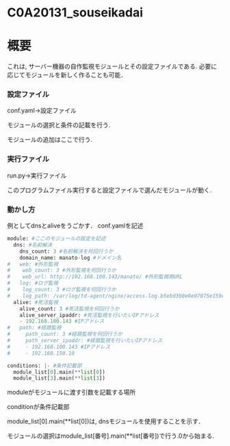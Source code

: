 # C0A20131_souseikadai

# 概要
これは, サーバー機器の自作監視モジュールとその設定ファイルである. 必要に応じてモジュールを新しく作ることも可能．

### 設定ファイル
conf.yaml→設定ファイル

モジュールの選択と条件の記載を行う.

モジュールの追加はここで行う.

### 実行ファイル
run.py→実行ファイル

このプログラムファイル実行すると設定ファイルで選んだモジュールが動く.


### 動かし方
例としてdnsとaliveをうごかす．
conf.yamlを記述
```python
module: #ここのモジュールの設定を記述
  dns: #名前解決
    dns_count: 3 #名前解決を何回行うか
    domain_name: manato-log #ドメイン名
#   web: #外形監視
#    web_count: 3 #外形監視を何回行うか
#    web_url: http://192.168.100.143/manato/ #外形監視用URL
#   log: #ログ監視
#    log_count: 3 #ログ監視を何回行うか
#    log_path: /var/log/td-agent/nginx/access.log.b5ebd3b0e0e07075e159e85ea77a52e9f.log #ログファイルのパス
  alive: #死活監視
    alive_count: 3 #死活監視を何回行うか
    alive_server_ipaddr: #死活監視を行いたいIPアドレス
    - 192.168.100.143 #IPアドレス
#   path: #経路監視
#     path_count: 3 #経路監視を何回行うか
#     path_server_ipaddr: #経路監視を行いたいIPアドレス
#     - 192.168.100.143 #IPアドレス
#     - 192.168.150.10

conditions: |- #条件記載部
  module_list[0].main(**list[0])
  module_list[3].main(**list[3])
```

moduleがモジュールに渡す引数を記載する場所

conditionが条件記載部

module_list[0].main(**list[0])は, dnsモジュールを使用することを示す．

モジュールの選択はmodule_list[番号].main(**list[番号])で行う.0から始まる.







